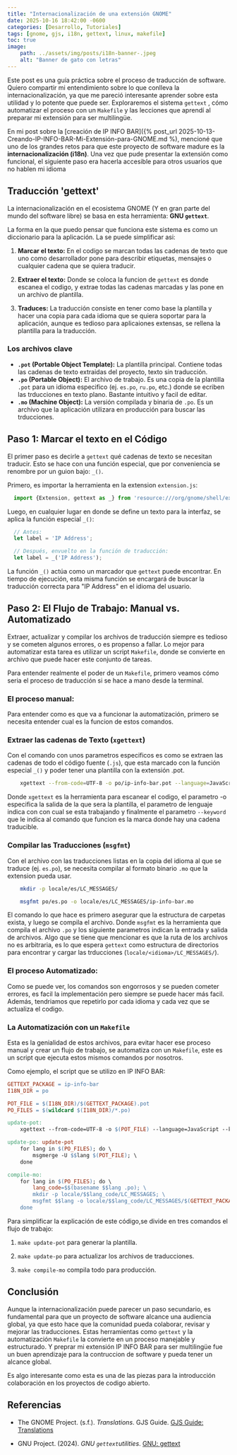```yaml
---
title: "Internacionalización de una extensión GNOME"
date: 2025-10-16 18:42:00 -0600
categories: [Desarrollo, Tutoriales]
tags: [gnome, gjs, i18n, gettext, linux, makefile]
toc: true
image:
    path: ../assets/img/posts/i18n-banner-.jpeg
    alt: "Banner de gato con letras"
---
```


Este post es una guía práctica sobre el proceso de traducción de software. Quiero compartir mi entendimiento sobre lo que conlleva la internacionalización, ya que me pareció interesante aprender sobre esta utilidad y lo potente que puede ser. Exploraremos el sistema `gettext` , cómo automatizar el proceso con un `Makefile`  y las lecciones que aprendí al preparar mi extensión para ser multilingüe.

En mi post sobre la [creación de IP INFO BAR]({% post_url 2025-10-13-Creando-IP-INFO-BAR-Mi-Extensión-para-GNOME.md %), mencioné que uno de los grandes retos para que este proyecto de software madure es la **internacionalización (i18n)**. Una vez que pude presentar la extensión como funcional, el siguiente paso era hacerla accesible para otros usuarios que no hablen mi idioma 

## Traducción 'gettext'

La internacionalización en el ecosistema GNOME (Y en gran parte del mundo del software libre) se basa en esta herramienta: **GNU `gettext`**.

La forma en la que puedo pensar que funciona este sistema es como un diccionario para la aplicación. La se puede simplificar asi:

1. **Marcar el texto:** En el codigo se marcan todas las cadenas de texto que uno como desarrollador pone para describir etiquetas, mensajes o cualquier cadena que se quiera traducir.

2. **Extraer el texto:** Donde se coloca la funcion de `gettext` es donde escanea el codigo, y extrae todas las cadenas marcadas y las pone en un archivo de plantilla.

3. **Traduces:** La traducción consiste en tener como base la plantilla y hacer una copia para cada idioma que se quiera soportar para la aplicación, aunque es tedioso para aplicaiones extensas, se rellena la plantilla para la traducción. 

### Los archivos clave 

* **`.pot` (Portable Object Template):** La plantilla principal. Contiene todas las cadenas de texto extraidas del proyecto, texto sin traducción.
* **`.po` (Portable Object):** El archivo de trabajo. Es una copia de la plantilla `.pot` para un idioma especifico (ej. `es.po`, `ru.po`,  etc.) donde se ecriben las trducciones en texto plano. Bastante intuitivo y facil de editar.
* **`.mo` (Machine Object):** La versión compilada y binaria de `.po`. Es un archivo que la aplicación utilizara en producción para buscar las trducciones.

## Paso 1: Marcar el texto en el Código

El primer paso es decirle a `gettext` qué cadenas de texto se necesitan traducir. Esto se hace con una función especial, que por conveniencia se renombre por un guion bajo: `_()`.

Primero, es importar la herramienta en la extension `extension.js`:

```javascript
  import {Extension, gettext as _} from 'resource:///org/gnome/shell/extensions/extension.js'
```

Luego, en cualquier lugar en donde se define un texto para la interfaz, se aplica la función especial `_()`:

```javascript
  // Antes:
  let label = 'IP Address';

  // Después, envuelto en la función de traducción:
  let label = _('IP Address');
```
La función `_()` actúa como un marcador que `gettext` puede encontrar. En tiempo de ejecución, esta misma función se encargará de buscar la traducción correcta para "IP Address" en el idioma del usuario.

## Paso 2: El Flujo de Trabajo: Manual vs. Automatizado

Extraer, actualizar y compilar los archivos de traducción siempre es tedioso y se cometen algunos errores, o es propenso a fallar. Lo mejor para automatizar esta tarea es utilizar un script `Makefile`, donde se convierte en archivo que puede hacer este conjunto de tareas.

Para entender realmente el poder de un `Makefile`, primero veamos cómo seria el proceso de traducción si se hace a mano desde la terminal.

### El proceso manual:

Para entender como es que va a funcionar la automatización, primero se necesita entender cual es la funcion de estos comandos.

### Extraer las cadenas de Texto (`xgettext`)

Con el comando con unos parametros especificos es como se extraen las cadenas de todo el código fuente (`.js`), que esta marcado con la función especial `_()` y poder tener una plantilla con la extensión .pot.

```bash
    xgettext --from-code=UTF-8 -o po/ip-info-bar.pot --language=JavaScript --keyword=_ extension.js prefs.js
```

Donde `xgettext` es la herramienta para escanear el codigo, el parametro -o especifica la salida de la que sera la plantilla, el parametro de lenguaje indica con con cual se esta trabajando y finalmente el parametro `--keyword` que le indica al comando que funcion es la marca donde hay una cadena traducible.

### Compilar las Traducciones (`msgfmt`)

Con el archivo con las traducciones listas en la copia del idioma al que se traduce (ej. `es.po`), se necesita compilar al formato binario `.mo` que la extension pueda usar. 

```bash
    mkdir -p locale/es/LC_MESSAGES/

    msgfmt po/es.po -o locale/es/LC_MESSAGES/ip-info-bar.mo
```

El comando lo que hace es primero asegurar que la estructura de carpetas exista, y luego se compila el archivo. Donde `msgfmt` es la herramienta que compila el archivo `.po` y los siguiente parametros indican la entrada y salida de archivos. Algo que se tiene que mencionar es que la ruta de los archivos no es arbitraria, es lo que espera `gettext` como estructura de directorios para encontrar y cargar las trducciones (`locale/<idioma>/LC_MESSAGES/`).

 ### El proceso Automatizado:

Como se puede ver, los comandos son engorrosos y se pueden cometer errores, es facil la implementación pero siempre se puede hacer más facil. Además, tendriamos que repetirlo por cada idioma y cada vez que se actualiza el codigo. 

### La Automatización con un `Makefile`

Esta es la genialidad de estos archivos, para evitar hacer ese proceso manual y crear un flujo de trabajo, se automatiza con un `Makefile`, este es un script que ejecuta estos mismos comandos por nosotros.  

Como ejemplo, el script que se utilizo en IP INFO BAR: 

```Makefile
GETTEXT_PACKAGE = ip-info-bar
I18N_DIR = po

POT_FILE = $(I18N_DIR)/$(GETTEXT_PACKAGE).pot
PO_FILES = $(wildcard $(I18N_DIR)/*.po)

update-pot:
	xgettext --from-code=UTF-8 -o $(POT_FILE) --language=JavaScript --keyword=_ extension.js prefs.js

update-po: update-pot
	for lang in $(PO_FILES); do \
		msgmerge -U $$lang $(POT_FILE); \
	done

compile-mo:
	for lang in $(PO_FILES); do \
		lang_code=$$(basename $$lang .po); \
		mkdir -p locale/$$lang_code/LC_MESSAGES; \
		msgfmt $$lang -o locale/$$lang_code/LC_MESSAGES/$(GETTEXT_PACKAGE).mo; \
	done
```

Para simplificar la explicación de este código,se divide en tres comandos el flujo de trabajo:

1. `make update-pot` para generar la plantilla.

2. `make update-po` para actualizar los archivos de traducciones.

3. `make compile-mo` compila todo para producción.

## Conclusión 

Aunque la internacionalización puede parecer un paso secundario, es fundamental para que un proyecto de software alcance una audiencia global, ya que esto hace que la comunidad pueda colaborar, revisar y mejorar las traducciones. Estas herramientas como `gettext` y la automatización `Makefile` la convierte en un proceso manejable y estructurado. Y preprar mi extensión IP INFO BAR para ser multilingüe fue un buen aprendizaje para la contruccion de software y pueda tener un alcance global.

Es algo interesante como esta es una de las piezas para la introducción colaboración en los proyectos de codigo abierto. 

## Referencias

* The GNOME Project. (s.f.). *Translations*. GJS Guide. [GJS Guide: Translations](https://gjs.guide/extensions/development/translations.html)

* GNU Project. (2024). *GNU `gettext`utilities*. [GNU: gettext](https://www.gnu.org/software/gettext/)
